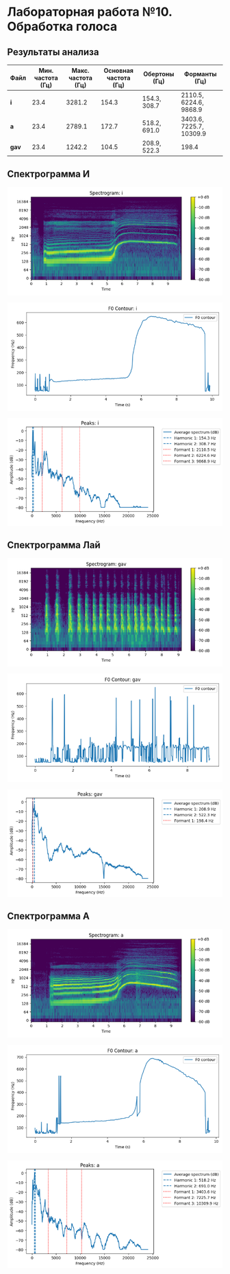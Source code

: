 # Лабораторная работа №10. Обработка голоса

## Результаты анализа

| Файл    | Мин. частота (Гц) | Макс. частота (Гц) | Основная частота (Гц) | Обертоны (Гц)         | Форманты (Гц)                      |
|---------|-------------------|--------------------|------------------------|------------------------|------------------------------------|
| **i**   | 23.4              | 3281.2             | 154.3                  | 154.3, 308.7           | 2110.5, 6224.6, 9868.9             |
| **a**   | 23.4              | 2789.1             | 172.7                  | 518.2, 691.0           | 3403.6, 7225.7, 10309.9            |
| **gav** | 23.4              | 1242.2             | 104.5                  | 208.9, 522.3           | 198.4                              |


## Спектрограмма И

![voice](spec_i.png)

![voice](f0_i.png)

![voice](peaks_i.png)

## Спектрограмма Лай

![voice](spec_gav.png)

![voice](f0_gav.png)

![voice](peaks_gav.png)

## Спектрограмма А

![voice](spec_a.png)

![voice](f0_a.png)

![voice](peaks_a.png)
